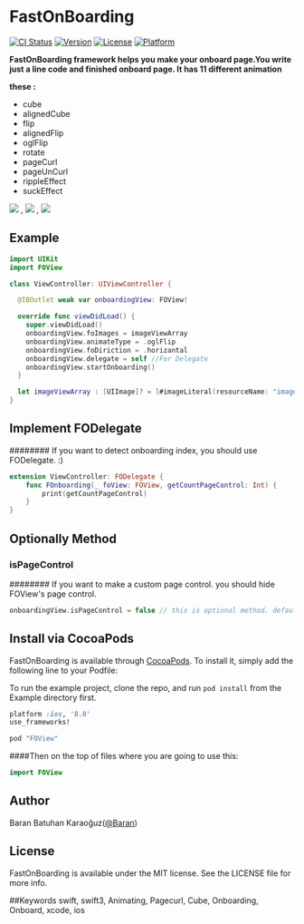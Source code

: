 # FastOnBoarding

[![CI Status](http://img.shields.io/travis/baran.karaoguz@ogr.sakarya.edu.tr/FastOnBoarding.svg?style=flat)](https://travis-ci.org/baran.karaoguz@ogr.sakarya.edu.tr/FastOnBoarding)
[![Version](https://img.shields.io/cocoapods/v/FastOnBoarding.svg?style=flat)](http://cocoapods.org/pods/FastOnBoarding)
[![License](https://img.shields.io/cocoapods/l/FastOnBoarding.svg?style=flat)](http://cocoapods.org/pods/FastOnBoarding)
[![Platform](https://img.shields.io/cocoapods/p/FastOnBoarding.svg?style=flat)](http://cocoapods.org/pods/FastOnBoarding)

**FastOnBoarding framework helps you make your onboard page.You write just a line code  and finished onboard page. It has 11 different animation**

**these :**
- cube
- alignedCube
- flip
- alignedFlip
- oglFlip
- rotate
- pageCurl
- pageUnCurl
- rippleEffect
- suckEffect



![](https://media.giphy.com/media/l4FGysXyvvZsR9f68/giphy.gif) ,    ![](https://media.giphy.com/media/3oKIP8pPkC8BG88qKQ/giphy.gif) ,    ![](https://media.giphy.com/media/l4FGwALpCwhtiscZG/giphy.gif)







## Example

```swift
import UIKit
import FOView

class ViewController: UIViewController {

  @IBOutlet weak var onboardingView: FOView!

  override func viewDidLoad() {
    super.viewDidLoad()
    onboardingView.foImages = imageViewArray
    onboardingView.animateType = .oglFlip
    onboardingView.foDiriction = .horizantal
    onboardingView.delegate = self //For Delegate
    onboardingView.startOnboarding()
  }

  let imageViewArray : [UIImage]? = [#imageLiteral(resourceName: "image1"),#imageLiteral(resourceName: "image2"),#imageLiteral(resourceName: "image3")]
}


```

## Implement FODelegate
######## If you want to detect onboarding index, you should use FODelegate. :)

```swift
extension ViewController: FODelegate {
    func FOnboarding(_ foView: FOView, getCountPageControl: Int) {
        print(getCountPageControl)
    }
}
```

## Optionally Method
### isPageControl
######## If you want to make a custom page control. you should hide FOView's page control.
```swift
onboardingView.isPageControl = false // this is optional method. default = true
```

## Install via CocoaPods

FastOnBoarding is available through [CocoaPods](http://cocoapods.org). To install
it, simply add the following line to your Podfile:

To run the example project, clone the repo, and run `pod install` from the Example directory first.

```ruby
platform :ios, '8.0'
use_frameworks!

pod "FOView"
```

####Then on the top of files where you are going to use this:
```swift
import FOView
```


## Author

Baran Batuhan Karaoğuz([@Baran](https://github.com/barankaraoguzzz))

## License

FastOnBoarding is available under the MIT license. See the LICENSE file for more info.

##Keywords swift, swift3, Animating, Pagecurl, Cube, Onboarding, Onboard, xcode, ios

